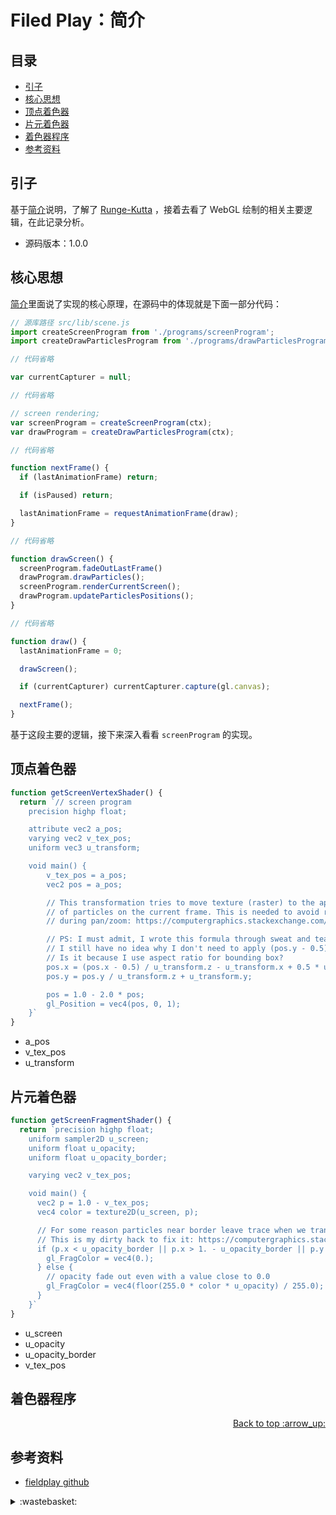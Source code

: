 # Filed Play：简介
## <a name="index"></a> 目录
- [引子](#start)
- [核心思想](#core)
- [顶点着色器](#vertex)
- [片元着色器](#fragment)
- [着色器程序](#program)
- [参考资料](#reference)

## <a name="start"></a> 引子
基于[简介][url-2]说明，了解了 [Runge-Kutta][url-3] ，接着去看了 WebGL 绘制的相关主要逻辑，在此记录分析。

- 源码版本：1.0.0

## <a name="core"></a> 核心思想
[简介][url-2]里面说了实现的核心原理，在源码中的体现就是下面一部分代码：
```js
// 源库路径 src/lib/scene.js
import createScreenProgram from './programs/screenProgram';
import createDrawParticlesProgram from './programs/drawParticlesProgram';

// 代码省略

var currentCapturer = null;

// 代码省略

// screen rendering;
var screenProgram = createScreenProgram(ctx);
var drawProgram = createDrawParticlesProgram(ctx);

// 代码省略

function nextFrame() {
  if (lastAnimationFrame) return;

  if (isPaused) return;

  lastAnimationFrame = requestAnimationFrame(draw);
}

// 代码省略

function drawScreen() {
  screenProgram.fadeOutLastFrame()
  drawProgram.drawParticles();
  screenProgram.renderCurrentScreen();
  drawProgram.updateParticlesPositions();
}

// 代码省略

function draw() {
  lastAnimationFrame = 0;

  drawScreen();

  if (currentCapturer) currentCapturer.capture(gl.canvas);

  nextFrame();
}
```
基于这段主要的逻辑，接下来深入看看 `screenProgram` 的实现。

## <a name="vertex"></a> 顶点着色器

```js
function getScreenVertexShader() {
  return `// screen program
    precision highp float;

    attribute vec2 a_pos;
    varying vec2 v_tex_pos;
    uniform vec3 u_transform;

    void main() {
        v_tex_pos = a_pos;
        vec2 pos = a_pos;

        // This transformation tries to move texture (raster) to the approximate position
        // of particles on the current frame. This is needed to avoid rendering artifacts
        // during pan/zoom: https://computergraphics.stackexchange.com/questions/5754/fading-particles-and-transition

        // PS: I must admit, I wrote this formula through sweat and tears, and
        // I still have no idea why I don't need to apply (pos.y - 0.5) to Y coordinate.
        // Is it because I use aspect ratio for bounding box?
        pos.x = (pos.x - 0.5) / u_transform.z - u_transform.x + 0.5 * u_transform.z;
        pos.y = pos.y / u_transform.z + u_transform.y;

        pos = 1.0 - 2.0 * pos;
        gl_Position = vec4(pos, 0, 1);
    }`
}

```
- a_pos
- v_tex_pos
- u_transform

## <a name="fragment"></a> 片元着色器
```js
function getScreenFragmentShader() {
  return `precision highp float;
    uniform sampler2D u_screen;
    uniform float u_opacity;
    uniform float u_opacity_border;

    varying vec2 v_tex_pos;

    void main() {
      vec2 p = 1.0 - v_tex_pos;
      vec4 color = texture2D(u_screen, p);

      // For some reason particles near border leave trace when we translate the texture
      // This is my dirty hack to fix it: https://computergraphics.stackexchange.com/questions/5754/fading-particles-and-transition
      if (p.x < u_opacity_border || p.x > 1. - u_opacity_border || p.y < u_opacity_border || p.y > 1. - u_opacity_border) {
        gl_FragColor = vec4(0.);
      } else {
        // opacity fade out even with a value close to 0.0
        gl_FragColor = vec4(floor(255.0 * color * u_opacity) / 255.0);
      }
    }`
}
```
- u_screen
- u_opacity
- u_opacity_border
- v_tex_pos

## <a name="program"></a> 着色器程序

<div align="right"><a href="#index">Back to top :arrow_up:</a></div>


## <a name="reference"></a> 参考资料
- [fieldplay github][url-1]

[url-1]:https://github.com/anvaka/fieldplay
[url-2]:https://github.com/XXHolic/starry-night/issues/2
[url-3]:https://github.com/XXHolic/starry-night/issues/1

[url-example1]:https://xxholic.github.io/lab/starry-night/translate.html

[url-local-1]:./image/1.png



<details>
<summary>:wastebasket:</summary>

最近看了十几年前的一部电影[《李米的猜想》][url-last]，故事还是蛮不错的，里面的演员感觉真的好年轻。

</details>

[url-last]:https://movie.douban.com/subject/3230459/
